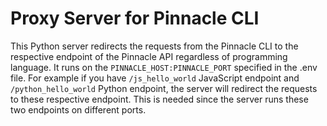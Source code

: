 # Proxy Server for Pinnacle CLI
This Python server redirects the requests from the Pinnacle CLI to the respective endpoint of the Pinnacle API regardless of programming language. It runs on the `PINNACLE_HOST:PINNACLE_PORT` specified in the .env file. For example if you have `/js_hello_world` JavaScript endpoint and `/python_hello_world` Python endpoint, the server will redirect the requests to these respective endpoint. This is needed since the server runs these two endpoints on different ports.